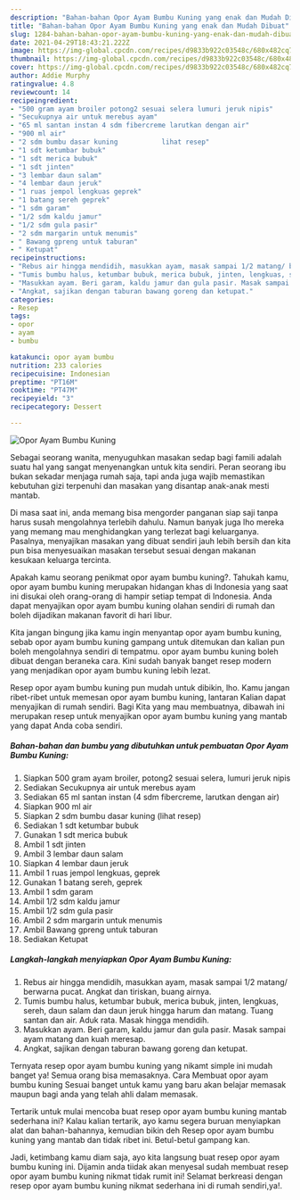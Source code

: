 ```yaml
---
description: "Bahan-bahan Opor Ayam Bumbu Kuning yang enak dan Mudah Dibuat"
title: "Bahan-bahan Opor Ayam Bumbu Kuning yang enak dan Mudah Dibuat"
slug: 1284-bahan-bahan-opor-ayam-bumbu-kuning-yang-enak-dan-mudah-dibuat
date: 2021-04-29T18:43:21.222Z
image: https://img-global.cpcdn.com/recipes/d9833b922c03548c/680x482cq70/opor-ayam-bumbu-kuning-foto-resep-utama.jpg
thumbnail: https://img-global.cpcdn.com/recipes/d9833b922c03548c/680x482cq70/opor-ayam-bumbu-kuning-foto-resep-utama.jpg
cover: https://img-global.cpcdn.com/recipes/d9833b922c03548c/680x482cq70/opor-ayam-bumbu-kuning-foto-resep-utama.jpg
author: Addie Murphy
ratingvalue: 4.8
reviewcount: 14
recipeingredient:
- "500 gram ayam broiler potong2 sesuai selera lumuri jeruk nipis"
- "Secukupnya air untuk merebus ayam"
- "65 ml santan instan 4 sdm fibercreme larutkan dengan air"
- "900 ml air"
- "2 sdm bumbu dasar kuning           lihat resep"
- "1 sdt ketumbar bubuk"
- "1 sdt merica bubuk"
- "1 sdt jinten"
- "3 lembar daun salam"
- "4 lembar daun jeruk"
- "1 ruas jempol lengkuas geprek"
- "1 batang sereh geprek"
- "1 sdm garam"
- "1/2 sdm kaldu jamur"
- "1/2 sdm gula pasir"
- "2 sdm margarin untuk menumis"
- " Bawang gpreng untuk taburan"
- " Ketupat"
recipeinstructions:
- "Rebus air hingga mendidih, masukkan ayam, masak sampai 1/2 matang/ berwarna pucat. Angkat dan tiriskan, buang airnya."
- "Tumis bumbu halus, ketumbar bubuk, merica bubuk, jinten, lengkuas, sereh, daun salam dan daun jeruk hingga harum dan matang. Tuang santan dan air. Aduk rata. Masak hingga mendidih."
- "Masukkan ayam. Beri garam, kaldu jamur dan gula pasir. Masak sampai ayam matang dan kuah meresap."
- "Angkat, sajikan dengan taburan bawang goreng dan ketupat."
categories:
- Resep
tags:
- opor
- ayam
- bumbu

katakunci: opor ayam bumbu 
nutrition: 233 calories
recipecuisine: Indonesian
preptime: "PT16M"
cooktime: "PT47M"
recipeyield: "3"
recipecategory: Dessert

---
```



![Opor Ayam Bumbu Kuning](https://img-global.cpcdn.com/recipes/d9833b922c03548c/680x482cq70/opor-ayam-bumbu-kuning-foto-resep-utama.jpg)

Sebagai seorang wanita, menyuguhkan masakan sedap bagi famili adalah suatu hal yang sangat menyenangkan untuk kita sendiri. Peran seorang ibu bukan sekadar menjaga rumah saja, tapi anda juga wajib memastikan kebutuhan gizi terpenuhi dan masakan yang disantap anak-anak mesti mantab.

Di masa  saat ini, anda memang bisa mengorder panganan siap saji tanpa harus susah mengolahnya terlebih dahulu. Namun banyak juga lho mereka yang memang mau menghidangkan yang terlezat bagi keluarganya. Pasalnya, menyajikan masakan yang dibuat sendiri jauh lebih bersih dan kita pun bisa menyesuaikan masakan tersebut sesuai dengan makanan kesukaan keluarga tercinta. 



Apakah kamu seorang penikmat opor ayam bumbu kuning?. Tahukah kamu, opor ayam bumbu kuning merupakan hidangan khas di Indonesia yang saat ini disukai oleh orang-orang di hampir setiap tempat di Indonesia. Anda dapat menyajikan opor ayam bumbu kuning olahan sendiri di rumah dan boleh dijadikan makanan favorit di hari libur.

Kita jangan bingung jika kamu ingin menyantap opor ayam bumbu kuning, sebab opor ayam bumbu kuning gampang untuk ditemukan dan kalian pun boleh mengolahnya sendiri di tempatmu. opor ayam bumbu kuning boleh dibuat dengan beraneka cara. Kini sudah banyak banget resep modern yang menjadikan opor ayam bumbu kuning lebih lezat.

Resep opor ayam bumbu kuning pun mudah untuk dibikin, lho. Kamu jangan ribet-ribet untuk memesan opor ayam bumbu kuning, lantaran Kalian dapat menyajikan di rumah sendiri. Bagi Kita yang mau membuatnya, dibawah ini merupakan resep untuk menyajikan opor ayam bumbu kuning yang mantab yang dapat Anda coba sendiri.

<!--inarticleads1-->

##### Bahan-bahan dan bumbu yang dibutuhkan untuk pembuatan Opor Ayam Bumbu Kuning:

1. Siapkan 500 gram ayam broiler, potong2 sesuai selera, lumuri jeruk nipis
1. Sediakan Secukupnya air untuk merebus ayam
1. Sediakan 65 ml santan instan (4 sdm fibercreme, larutkan dengan air)
1. Siapkan 900 ml air
1. Siapkan 2 sdm bumbu dasar kuning           (lihat resep)
1. Sediakan 1 sdt ketumbar bubuk
1. Gunakan 1 sdt merica bubuk
1. Ambil 1 sdt jinten
1. Ambil 3 lembar daun salam
1. Siapkan 4 lembar daun jeruk
1. Ambil 1 ruas jempol lengkuas, geprek
1. Gunakan 1 batang sereh, geprek
1. Ambil 1 sdm garam
1. Ambil 1/2 sdm kaldu jamur
1. Ambil 1/2 sdm gula pasir
1. Ambil 2 sdm margarin untuk menumis
1. Ambil  Bawang gpreng untuk taburan
1. Sediakan  Ketupat




<!--inarticleads2-->

##### Langkah-langkah menyiapkan Opor Ayam Bumbu Kuning:

1. Rebus air hingga mendidih, masukkan ayam, masak sampai 1/2 matang/ berwarna pucat. Angkat dan tiriskan, buang airnya.
1. Tumis bumbu halus, ketumbar bubuk, merica bubuk, jinten, lengkuas, sereh, daun salam dan daun jeruk hingga harum dan matang. Tuang santan dan air. Aduk rata. Masak hingga mendidih.
1. Masukkan ayam. Beri garam, kaldu jamur dan gula pasir. Masak sampai ayam matang dan kuah meresap.
1. Angkat, sajikan dengan taburan bawang goreng dan ketupat.




Ternyata resep opor ayam bumbu kuning yang nikamt simple ini mudah banget ya! Semua orang bisa memasaknya. Cara Membuat opor ayam bumbu kuning Sesuai banget untuk kamu yang baru akan belajar memasak maupun bagi anda yang telah ahli dalam memasak.

Tertarik untuk mulai mencoba buat resep opor ayam bumbu kuning mantab sederhana ini? Kalau kalian tertarik, ayo kamu segera buruan menyiapkan alat dan bahan-bahannya, kemudian bikin deh Resep opor ayam bumbu kuning yang mantab dan tidak ribet ini. Betul-betul gampang kan. 

Jadi, ketimbang kamu diam saja, ayo kita langsung buat resep opor ayam bumbu kuning ini. Dijamin anda tiidak akan menyesal sudah membuat resep opor ayam bumbu kuning nikmat tidak rumit ini! Selamat berkreasi dengan resep opor ayam bumbu kuning nikmat sederhana ini di rumah sendiri,ya!.

